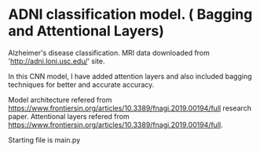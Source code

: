 # ADNI classification model. ( Bagging and Attentional Layers)

Alzheimer's disease classification. MRI data downloaded  from 'http://adni.loni.usc.edu/' site. 

In this CNN model, I have added attention layers and also included bagging techniques for better and accurate accuracy.

Model architecture refered from https://www.frontiersin.org/articles/10.3389/fnagi.2019.00194/full research paper.
Attentional layers refered from https://www.frontiersin.org/articles/10.3389/fnagi.2019.00194/full.


Starting file is main.py
